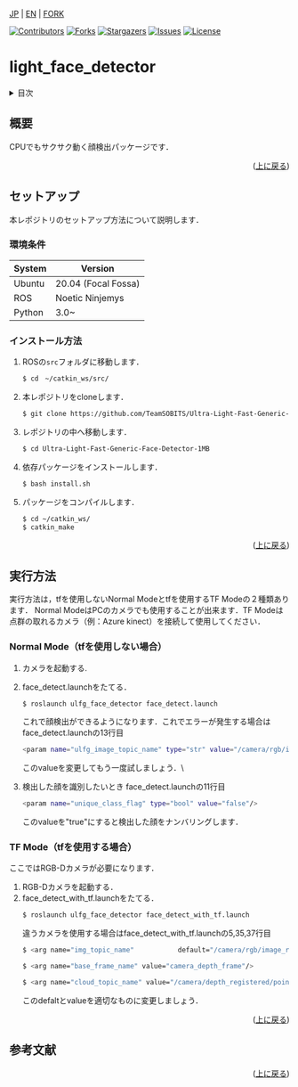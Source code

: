 <a name="readme-top"></a>

[JP](README.md) | [EN](README_EN.md) | [FORK](README_FORK.md)

[![Contributors][contributors-shield]][contributors-url]
[![Forks][forks-shield]][forks-url]
[![Stargazers][stars-shield]][stars-url]
[![Issues][issues-shield]][issues-url]
[![License][license-shield]][license-url]

# light_face_detector

<!-- 目次 -->
<details>
  <summary>目次</summary>
  <ol>
    <li>
      <a href="#概要">概要</a>
    </li>
    <li>
      <a href="#セットアップ">セットアップ</a>
      <ul>
        <li><a href="#環境条件">環境条件</a></li>
        <li><a href="#インストール方法">インストール方法</a></li>
      </ul>
    </li>
    <li><a href="#実行方法">実行方法</a></li>
    <!-- <li><a href="#マイルストーン">マイルストーン</a></li> -->
    <!-- <li><a href="#変更履歴">変更履歴</a></li> -->
    <!-- <li><a href="#contributing">Contributing</a></li> -->
    <!-- <li><a href="#license">License</a></li> -->
    <li><a href="#参考文献">参考文献</a></li>
  </ol>
</details>



<!-- レポジトリの概要 -->
## 概要

<!-- [![Product Name Screen Shot][product-screenshot]](https://example.com) -->

CPUでもサクサク動く顔検出パッケージです．

<p align="right">(<a href="#readme-top">上に戻る</a>)</p>



<!-- セットアップ -->
## セットアップ
本レポジトリのセットアップ方法について説明します．

### 環境条件
| System  | Version |
| ------------- | ------------- |
| Ubuntu | 20.04 (Focal Fossa) |
| ROS | Noetic Ninjemys |
| Python | 3.0~ |

### インストール方法

1. ROSの`src`フォルダに移動します．
   ```sh
   $ cd　~/catkin_ws/src/
   ```
2. 本レポジトリをcloneします．
   ```sh
   $ git clone https://github.com/TeamSOBITS/Ultra-Light-Fast-Generic-Face-Detector-1MB.git
   ```
3. レポジトリの中へ移動します．
   ```sh
   $ cd Ultra-Light-Fast-Generic-Face-Detector-1MB
   ```
4. 依存パッケージをインストールします．
    ```sh
    $ bash install.sh
    ```
5. パッケージをコンパイルします．
   ```sh
   $ cd ~/catkin_ws/
   $ catkin_make
   ```

<p align="right">(<a href="#readme-top">上に戻る</a>)</p>



<!-- 実行・操作方法 -->
## 実行方法
実行方法は，tfを使用しないNormal Modeとtfを使用するTF Modeの２種類あります．
Normal ModeはPCのカメラでも使用することが出来ます．TF Modeは点群の取れるカメラ（例：Azure kinect）を接続して使用してください．


### Normal Mode（tfを使用しない場合）
1. カメラを起動する. 
2. face_detect.launchをたてる．
    ```sh
    $ roslaunch ulfg_face_detector face_detect.launch
    ```
    これで顔検出ができるようになります．これでエラーが発生する場合はface_detect.launchの13行目
    ```sh
    <param name="ulfg_image_topic_name" type="str" value="/camera/rgb/image_raw"/> 
    ```
    このvalueを変更してもう一度試しましょう．\

3. 検出した顔を識別したいとき
    face_detect.launchの11行目
    ```sh
    <param name="unique_class_flag" type="bool" value="false"/> 
    ```
    このvalueを"true"にすると検出した顔をナンバリングします．


### TF Mode（tfを使用する場合）
ここではRGB-Dカメラが必要になります．
1. RGB-Dカメラを起動する．
2. face_detect_with_tf.launchをたてる．
    ```sh
    $ roslaunch ulfg_face_detector face_detect_with_tf.launch
    ```
    違うカメラを使用する場合はface_detect_with_tf.launchの5,35,37行目
    ```sh
    $ <arg name="img_topic_name"           default="/camera/rgb/image_raw"/>

    $ <arg name="base_frame_name" value="camera_depth_frame"/> 

    $ <arg name="cloud_topic_name" value="/camera/depth_registered/points"/>
    ```
    このdefaltとvalueを適切なものに変更しましょう．


<p align="right">(<a href="#readme-top">上に戻る</a>)</p>



<!-- マイルストーン -->
<!-- ## マイルストーン

- [x] 目標 1
- [ ] 目標 2
- [ ] 目標 3
    - [ ] サブ目標

現時点のバッグや新規機能の依頼を確認するために[Issueページ](https://github.com/github_username/repo_name/issues) をご覧ください．

<p align="right">(<a href="#readme-top">上に</a>)</p> -->



<!-- 変更履歴 -->
<!-- ## 変更履歴

- 2.0: 代表的なタイトル
  - 詳細 1
  - 詳細 2
  - 詳細 3
- 1.1: 代表的なタイトル
  - 詳細 1
  - 詳細 2
  - 詳細 3
- 1.0: 代表的なタイトル
  - 詳細 1
  - 詳細 2
  - 詳細 3 -->

<!-- CONTRIBUTING -->
<!-- ## Contributing

Contributions are what make the open source community such an amazing place to learn, inspire, and create. Any contributions you make are **greatly appreciated**.

If you have a suggestion that would make this better, please fork the repo and create a pull request. You can also simply open an issue with the tag "enhancement".
Don't forget to give the project a star! Thanks again!

1. Fork the Project
2. Create your Feature Branch (`git checkout -b feature/AmazingFeature`)
3. Commit your Changes (`git commit -m 'Add some AmazingFeature'`)
4. Push to the Branch (`git push origin feature/AmazingFeature`)
5. Open a Pull Request

<p align="right">(<a href="#readme-top">上に戻る</a>)</p> -->



<!-- LICENSE -->
<!-- ## License

Distributed under the MIT License. See `LICENSE.txt` for more information.

<p align="right">(<a href="#readme-top">上に戻る</a>)</p> -->



<!-- 参考文献 -->
## 参考文献

<!-- * [ROS Navigationスタックソフトウェア設計仕様](https://robo-marc.github.io/navigation_documents/)
* [explore_lite](http://wiki.ros.org/explore_lite) -->

<p align="right">(<a href="#readme-top">上に戻る</a>)</p>

<!-- MARKDOWN LINKS & IMAGES -->
<!-- https://www.markdownguide.org/basic-syntax/#reference-style-links -->
[contributors-shield]: https://img.shields.io/github/contributors/TeamSOBITS/Ultra-Light-Fast-Generic-Face-Detector-1MB.svg?style=for-the-badge
[contributors-url]: https://github.com/TeamSOBITS/Ultra-Light-Fast-Generic-Face-Detector-1MB/graphs/contributors
[forks-shield]: https://img.shields.io/github/forks/TeamSOBITS/Ultra-Light-Fast-Generic-Face-Detector-1MB.svg?style=for-the-badge
[forks-url]: https://github.com/TeamSOBITS/Ultra-Light-Fast-Generic-Face-Detector-1MB/network/members
[stars-shield]: https://img.shields.io/github/stars/TeamSOBITS/Ultra-Light-Fast-Generic-Face-Detector-1MB.svg?style=for-the-badge
[stars-url]: https://github.com/TeamSOBITS/Ultra-Light-Fast-Generic-Face-Detector-1MB/stargazers
[issues-shield]: https://img.shields.io/github/issues/TeamSOBITS/Ultra-Light-Fast-Generic-Face-Detector-1MB.svg?style=for-the-badge
[issues-url]: https://github.com/TeamSOBITS/Ultra-Light-Fast-Generic-Face-Detector-1MB/issues
[license-shield]: https://img.shields.io/github/license/TeamSOBITS/Ultra-Light-Fast-Generic-Face-Detector-1MB.svg?style=for-the-badge
[license-url]: https://github.com/TeamSOBITS/Ultra-Light-Fast-Generic-Face-Detector-1MB/blob/master/LICENSE.txt



